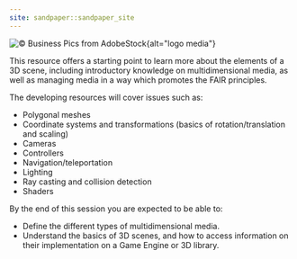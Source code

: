 ```yaml
---
site: sandpaper::sandpaper_site
---
```


![&copy; Business Pics from AdobeStock](episodes/fig/AdobeStock_839562943.jpeg){alt="logo media"}

This resource offers a starting point to learn more about the elements of a 3D scene, including introductory knowledge on multidimensional media, as well as managing media in a way which promotes the FAIR principles.

The developing resources will cover issues such as:

- Polygonal meshes 
- Coordinate systems and transformations (basics of rotation/translation and scaling)
- Cameras
- Controllers
- Navigation/teleportation
- Lighting
- Ray casting and collision detection
- Shaders

By the end of this session you are expected to be able to:

- Define the different types of multidimensional media.
- Understand the basics of 3D scenes,
and how to access information on their implementation on a Game Engine or 3D library.
